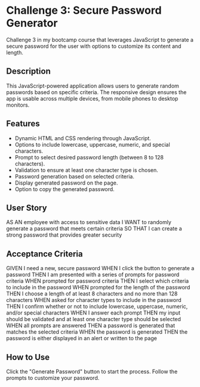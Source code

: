 # Challenge 3: Secure Password Generator

Challenge 3 in my bootcamp course that leverages JavaScript to generate a secure password for the user with options to customize its content and length.


## Description ##
This JavaScript-powered application allows users to generate random passwords based on specific criteria. The responsive design ensures the app is usable across multiple devices, from mobile phones to desktop monitors.

## Features ## 
- Dynamic HTML and CSS rendering through JavaScript.
- Options to include lowercase, uppercase, numeric, and special characters.
- Prompt to select desired password length (between 8 to 128 characters).
- Validation to ensure at least one character type is chosen.
- Password generation based on selected criteria.
- Display generated password on the page.
- Option to copy the generated password.

## User Story ##
AS AN employee with access to sensitive data
I WANT to randomly generate a password that meets certain criteria
SO THAT I can create a strong password that provides greater security

## Acceptance Criteria ##
GIVEN I need a new, secure password
WHEN I click the button to generate a password
THEN I am presented with a series of prompts for password criteria
WHEN prompted for password criteria
THEN I select which criteria to include in the password
WHEN prompted for the length of the password
THEN I choose a length of at least 8 characters and no more than 128 characters
WHEN asked for character types to include in the password
THEN I confirm whether or not to include lowercase, uppercase, numeric, and/or special characters
WHEN I answer each prompt
THEN my input should be validated and at least one character type should be selected
WHEN all prompts are answered
THEN a password is generated that matches the selected criteria
WHEN the password is generated
THEN the password is either displayed in an alert or written to the page

## How to Use ##
Click the "Generate Password" button to start the process. Follow the prompts to customize your password.
